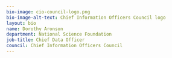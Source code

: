 ```yaml
---
bio-image: cio-council-logo.png
bio-image-alt-text: Chief Information Officers Council logo
layout: bio
name: Dorothy Aronson
department: National Science Foundation
job-title: Chief Data Officer
council: Chief Information Officers Council
---
```

